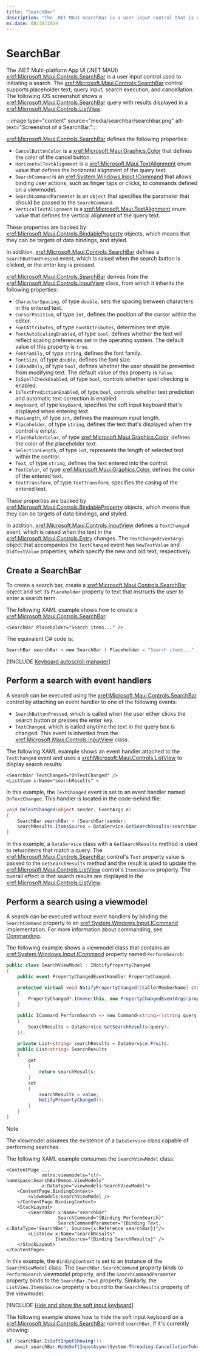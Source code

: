 ```yaml
---
title: "SearchBar"
description: "The .NET MAUI SearchBar is a user input control that is used for initiating a search. The SearchBar control supports placeholder text, query input, execution, and cancellation."
ms.date: 08/30/2024
---
```


# SearchBar

The .NET Multi-platform App UI (.NET MAUI) <xref:Microsoft.Maui.Controls.SearchBar> is a user input control used to initiating a search. The <xref:Microsoft.Maui.Controls.SearchBar> control supports placeholder text, query input, search execution, and cancellation. The following iOS screenshot shows a <xref:Microsoft.Maui.Controls.SearchBar> query with results displayed in a <xref:Microsoft.Maui.Controls.ListView>:

:::image type="content" source="media/searchbar/searchbar.png" alt-text="Screenshot of a SearchBar.":::

<xref:Microsoft.Maui.Controls.SearchBar> defines the following properties:

- `CancelButtonColor` is a <xref:Microsoft.Maui.Graphics.Color> that defines the color of the cancel button.
- `HorizontalTextAlignment` is a <xref:Microsoft.Maui.TextAlignment> enum value that defines the horizontal alignment of the query text.
- `SearchCommand` is an <xref:System.Windows.Input.ICommand> that allows binding user actions, such as finger taps or clicks, to commands defined on a viewmodel.
- `SearchCommandParameter` is an `object` that specifies the parameter that should be passed to the `SearchCommand`.
- `VerticalTextAlignment` is a <xref:Microsoft.Maui.TextAlignment> enum value that defines the vertical alignment of the query text.

These properties are backed by <xref:Microsoft.Maui.Controls.BindableProperty> objects, which means that they can be targets of data bindings, and styled.

In addition, <xref:Microsoft.Maui.Controls.SearchBar> defines a `SearchButtonPressed` event, which is raised when the search button is clicked, or the enter key is pressed.

<xref:Microsoft.Maui.Controls.SearchBar> derives from the <xref:Microsoft.Maui.Controls.InputView> class, from which it inherits the following properties:

- `CharacterSpacing`, of type `double`, sets the spacing between characters in the entered text.
- `CursorPosition`, of type `int`, defines the position of the cursor within the editor.
- `FontAttributes`, of type `FontAttributes`, determines text style.
- `FontAutoScalingEnabled`, of type `bool`, defines whether the text will reflect scaling preferences set in the operating system. The default value of this property is `true`.
- `FontFamily`, of type `string`, defines the font family.
- `FontSize`, of type `double`, defines the font size.
- `IsReadOnly`, of type `bool`, defines whether the user should be prevented from modifying text. The default value of this property is `false`.
- `IsSpellCheckEnabled`, of type `bool`, controls whether spell checking is enabled.
- `IsTextPredictionEnabled`, of type `bool`, controls whether text prediction and automatic text correction is enabled.
- `Keyboard`, of type `Keyboard`, specifies the soft input keyboard that's displayed when entering text.
- `MaxLength`, of type `int`, defines the maximum input length.
- `Placeholder`, of type `string`, defines the text that's displayed when the control is empty.
- `PlaceholderColor`, of type <xref:Microsoft.Maui.Graphics.Color>, defines the color of the placeholder text.
- `SelectionLength`, of type `int`, represents the length of selected text within the control.
- `Text`, of type `string`, defines the text entered into the control.
- `TextColor`, of type <xref:Microsoft.Maui.Graphics.Color>, defines the color of the entered text.
- `TextTransform`, of type `TextTransform`, specifies the casing of the entered text.

These properties are backed by <xref:Microsoft.Maui.Controls.BindableProperty> objects, which means that they can be targets of data bindings, and styled.

In addition, <xref:Microsoft.Maui.Controls.InputView> defines a `TextChanged` event, which is raised when the text in the <xref:Microsoft.Maui.Controls.Entry> changes. The `TextChangedEventArgs` object that accompanies the `TextChanged` event has `NewTextValue` and `OldTextValue` properties, which specify the new and old text, respectively.

## Create a SearchBar

To create a search bar, create a <xref:Microsoft.Maui.Controls.SearchBar> object and set its `Placeholder` property to text that instructs the user to enter a search term.

The following XAML example shows how to create a <xref:Microsoft.Maui.Controls.SearchBar>:

```xaml
<SearchBar Placeholder="Search items..." />
```

The equivalent C# code is:

```csharp
SearchBar searchBar = new SearchBar { Placeholder = "Search items..." };
```

[!INCLUDE [Keyboard autoscroll manager](includes/keyboardautomanagerscroll.md)]

## Perform a search with event handlers

A search can be executed using the <xref:Microsoft.Maui.Controls.SearchBar> control by attaching an event handler to one of the following events:

- `SearchButtonPressed`, which is called when the user either clicks the search button or presses the enter key.
- `TextChanged`, which is called anytime the text in the query box is changed. This event is inherited from the <xref:Microsoft.Maui.Controls.InputView> class.

The following XAML example shows an event handler attached to the `TextChanged` event and uses a <xref:Microsoft.Maui.Controls.ListView> to display search results:

```xaml
<SearchBar TextChanged="OnTextChanged" />
<ListView x:Name="searchResults" >
```

In this example, the `TextChanged` event is set to an event handler named `OnTextChanged`. This handler is located in the code-behind file:

```csharp
void OnTextChanged(object sender, EventArgs e)
{
    SearchBar searchBar = (SearchBar)sender;
    searchResults.ItemsSource = DataService.GetSearchResults(searchBar.Text);
}
```

In this example, a `DataService` class with a `GetSearchResults` method is used to returnitems that match a query. The <xref:Microsoft.Maui.Controls.SearchBar> control's `Text` property value is passed to the `GetSearchResults` method and the result is used to update the <xref:Microsoft.Maui.Controls.ListView> control's `ItemsSource` property. The overall effect is that search results are displayed in the <xref:Microsoft.Maui.Controls.ListView>.

## Perform a search using a viewmodel

A search can be executed without event handlers by binding the `SearchCommand` property to an <xref:System.Windows.Input.ICommand> implementation. For more information about commanding, see [Commanding](~/fundamentals/data-binding/commanding.md).

The following example shows a viewmodel class that contains an <xref:System.Windows.Input.ICommand> property named `PerformSearch`:

```csharp
public class SearchViewModel : INotifyPropertyChanged
{
    public event PropertyChangedEventHandler PropertyChanged;

    protected virtual void NotifyPropertyChanged([CallerMemberName] string propertyName = "")
    {
        PropertyChanged?.Invoke(this, new PropertyChangedEventArgs(propertyName));
    }

    public ICommand PerformSearch => new Command<string>((string query) =>
    {
        SearchResults = DataService.GetSearchResults(query);
    });

    private List<string> searchResults = DataService.Fruits;
    public List<string> SearchResults
    {
        get
        {
            return searchResults;
        }
        set
        {
            searchResults = value;
            NotifyPropertyChanged();
        }
    }
}
```

> [!NOTE]
> The viewmodel assumes the existence of a `DataService` class capable of performing searches.

The following XAML example consumes the `SearchViewModel` class:

```xaml
<ContentPage ...
             xmlns:viewmodels="clr-namespace:SearchBarDemos.ViewModels"
             x:DataType="viewmodels:SearchViewModel">
    <ContentPage.BindingContext>
        <viewmodels:SearchViewModel />
    </ContentPage.BindingContext>
    <StackLayout>
        <SearchBar x:Name="searchBar"
                   SearchCommand="{Binding PerformSearch}"
                   SearchCommandParameter="{Binding Text, x:DataType='SearchBar', Source={x:Reference searchBar}}"/>
        <ListView x:Name="searchResults"
                  ItemsSource="{Binding SearchResults}" />
    </StackLayout>
</ContentPage>
```

In this example, the `BindingContext` is set to an instance of the `SearchViewModel` class. The `SearchBar.SearchCommand` property binds to `PerformSearch` viewmodel property, and the `SearchCommandParameter` property binds to the `SearchBar.Text` property. Similarly, the `ListView.ItemsSource` property is bound to the `SearchResults` property of the viewmodel.

<!--
> [!NOTE]
> On iOS, the `SearchBarRenderer` class contains an overridable `UpdateCancelButton` method. This method controls when the cancel button appears, and can be overridden in a custom renderer.
 -->

[!INCLUDE [Hide and show the soft input keyboard](includes/soft-input-extensions.md)]

The following example shows how to hide the soft input keyboard on a <xref:Microsoft.Maui.Controls.SearchBar> named `searchBar`, if it's currently showing:

```csharp
if (searchBar.IsSoftInputShowing())
   await searchBar.HideSoftInputAsync(System.Threading.CancellationToken.None);
```

